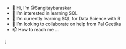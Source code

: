 - 👋 Hi, I’m @Sangitaybaraskar
- 👀 I’m interested in learning SQL
- 🌱 I’m currently learning SQL for Data Science with R
- 💞️ I’m looking to collaborate on help from Pal Geetika
- 📫 How to reach me ...

<!---
Sangitaybaraskar/Sangitaybaraskar is a ✨ special ✨ repository because its `README.md` (this file) appears on your GitHub profile.
You can click the Preview link to take a look at your changes.
--->;

